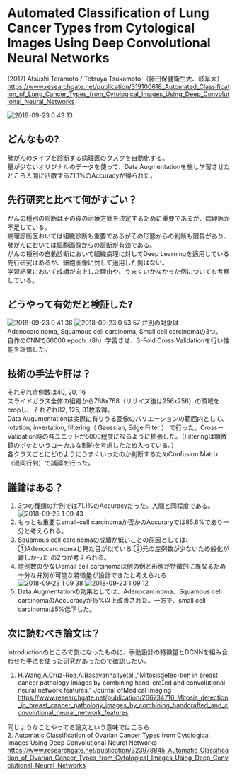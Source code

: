 # Automated Classification of Lung Cancer Types from Cytological Images Using Deep Convolutional Neural Networks
(2017) Atsushi Teramoto / Tetsuya Tsukamoto （藤田保健衛生大、岐阜大）
https://www.researchgate.net/publication/319100618_Automated_Classification_of_Lung_Cancer_Types_from_Cytological_Images_Using_Deep_Convolutional_Neural_Networks

![2018-09-23 0 43 13](https://user-images.githubusercontent.com/12442472/45918969-b178fb80-bec9-11e8-9046-d8779f57f5a2.png)

## どんなもの?
肺がんのタイプを診断する病理医のタスクを自動化する。<br>
量が少ないオリジナルのデータを使って、Data Augmentationを施し学習させたところ人間に匹敵する71.1%のAccuracyが得られた。

## 先行研究と比べて何がすごい？
がんの種別の診断はその後の治療方針を決定するために重要であるが、病理医が不足している。<br>
病理診断医おいては組織診断も重要であるがその形態からの判断も限界があり、肺がんにおいては細胞画像からの診断が有効である。<br>
がんの種別の自動診断において組織病理に対してDeep Learningを適用している先行研究はあるが、細胞画像に対して適用した例はない。<br>
学習結果において成績が向上した理由や、うまくいかなかった例についても考察している。


## どうやって有効だと検証した?
![2018-09-23 0 41 36](https://user-images.githubusercontent.com/12442472/45918959-95755a00-bec9-11e8-81a1-d5d254ebe65b.png)
![2018-09-23 0 53 57](https://user-images.githubusercontent.com/12442472/45919072-2e58a500-becb-11e8-80d1-233a69523077.png)
弁別の対象はAdenocarcinoma, Squamous cell carcinoma, Small cell carcinomaの3つ。<br>
自作のCNNで60000 epoch（8h）学習させ、3-Fold Cross Validationを行い性能を評価した。<br>


## 技術の手法や肝は？
それぞれ症例数は40, 20, 16<br>
スライドガラス全体の組織から768x768（リサイズ後は256x256）の領域をcropし、それぞれ82, 125, 91枚取得。<br>
Data Augumentationは実際に有りうる画像のバリエーションの範囲内として、rotation, invertation, filtering（ Gaussian, Edge Filter ）
で行った。CrossーValidation時の各ユニットが5000程度になるように拡張した。（Filteringは顕微鏡のボケというローカルな制約を考慮したため入っている。）<br>
各クラスごとにどのようにうまくいったのか判断するためConfusion Matrix（混同行列）で議論を行った。


## 議論はある？
1. 3つの種類の弁別では71.1%のAccuracyだった。人間と同程度である。
![2018-09-23 1 09 43](https://user-images.githubusercontent.com/12442472/45919261-78428a80-becd-11e8-92c1-8f0af636ad0e.png)
2. もっとも重要なsmall-cell carcinomaか否かのAccuraryでは85.6%であり十分と考えられる。
3. Squamous cell carcinomaの成績が低いことの原因としては、①Adenocarcinomaと見た目が似ている ②元の症例数が少ないため般化が難しかった の2つが考えられる。
4. 症例数の少ないsmall cell carcinomaは他の例と形態が特徴的に異なるため十分な弁別が可能な特徴量が設計できたと考えられる
![2018-09-23 1 09 38](https://user-images.githubusercontent.com/12442472/45919259-75e03080-becd-11e8-9e5d-514b5e4d7bcb.png)
![2018-09-23 1 09 12](https://user-images.githubusercontent.com/12442472/45919253-652fba80-becd-11e8-896c-83f6c9a64058.png)
5. Data Augmentationの効果としては、Adenocarcinoma、Squamous cell carcinomaのAccucracyが15%以上改善された。一方で、small cell carcinomaは5%低下した。



## 次に読むべき論文は？
Introductionのところで気になったものに、手動設計の特徴量とDCNNを組み合わせた手法を使った研究があったので確認したい。<br>

1. H.Wang,A.Cruz-Roa,A.Basavanhallyetal.,“Mitosisdetec-tion in breast cancer pathology images by combining hand-craed and convolutional neural network features,” Journal ofMedical Imaging
https://www.researchgate.net/publication/266734716_Mitosis_detection_in_breast_cancer_pathology_images_by_combining_handcrafted_and_convolutional_neural_network_features

同じようなことやってる論文という意味ではこちら<br>
2. Automatic Classification of Ovarian Cancer Types from Cytological Images Using Deep Convolutional Neural Networks
https://www.researchgate.net/publication/323978845_Automatic_Classification_of_Ovarian_Cancer_Types_from_Cytological_Images_Using_Deep_Convolutional_Neural_Networks



